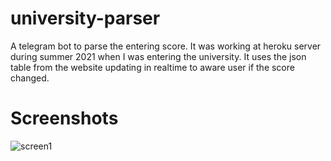# university-parser
A telegram bot to parse the entering score. It was working at heroku server during summer 2021 when I was entering the university.
It uses the json table from the website updating in realtime to aware user if the score changed.
# Screenshots
![screen1](https://user-images.githubusercontent.com/66477335/129166282-b060f58f-dac4-49d7-84d8-1eccb8ea3040.jpg)
